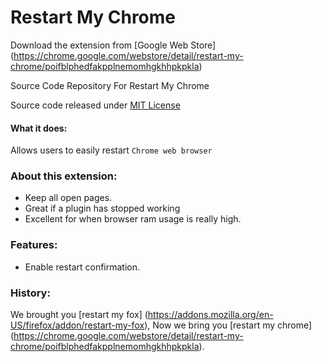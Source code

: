 Restart My Chrome
========

Download the extension from [Google Web Store] (https://chrome.google.com/webstore/detail/restart-my-chrome/poifblphedfakpplnemomhgkhhpkpkla) 

Source Code Repository For Restart My Chrome

Source code released under [MIT License](http://opensource.org/licenses/MIT)

#### What it does: 
Allows users to easily restart `Chrome web browser`

### About this extension:

- Keep all open pages.
- Great if a plugin has stopped working
- Excellent for when browser ram usage is really high.

### Features:
- Enable restart confirmation.

### History:
We brought you [restart my fox] (https://addons.mozilla.org/en-US/firefox/addon/restart-my-fox), Now we bring you [restart my chrome] (https://chrome.google.com/webstore/detail/restart-my-chrome/poifblphedfakpplnemomhgkhhpkpkla).